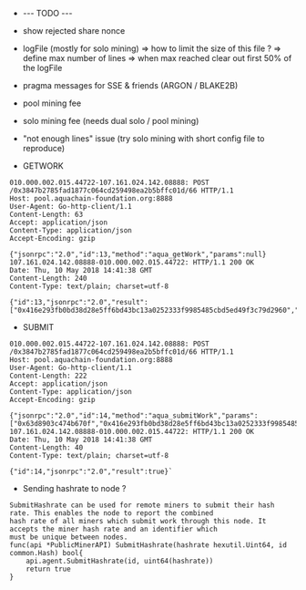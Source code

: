 * --- TODO ---
* show rejected share nonce
* logFile (mostly for solo mining)
	=> how to limit the size of this file ?
	=> define max number of lines
	=> when max reached clear out first 50% of the logFile
* pragma messages for SSE & friends (ARGON / BLAKE2B)
* pool mining fee
* solo mining fee (needs dual solo / pool mining)
* "not enough lines" issue (try solo mining with short config file to reproduce)

* GETWORK

```
010.000.002.015.44722-107.161.024.142.08888: POST 
/0x3847b2785fad1877c064cd259498ea2b5bffc01d/66 HTTP/1.1
Host: pool.aquachain-foundation.org:8888
User-Agent: Go-http-client/1.1
Content-Length: 63
Accept: application/json
Content-Type: application/json
Accept-Encoding: gzip

{"jsonrpc":"2.0","id":13,"method":"aqua_getWork","params":null}
107.161.024.142.08888-010.000.002.015.44722: HTTP/1.1 200 OK
Date: Thu, 10 May 2018 14:41:38 GMT
Content-Length: 240
Content-Type: text/plain; charset=utf-8

{"id":13,"jsonrpc":"2.0","result":["0x416e293fb0bd38d28e5ff6bd43bc13a0252333f9985485cbd5ed49f3c79d2960","0x0000000000000000000000000000000000000000000000000000000000000000","0x0431bde82d7b634dad31fcd24e160d887ebf22c01e68a0d349be8ff327aa"]}
```

* SUBMIT

```
010.000.002.015.44722-107.161.024.142.08888: POST 
/0x3847b2785fad1877c064cd259498ea2b5bffc01d/66 HTTP/1.1
Host: pool.aquachain-foundation.org:8888
User-Agent: Go-http-client/1.1
Content-Length: 222
Accept: application/json
Content-Type: application/json
Accept-Encoding: gzip

{"jsonrpc":"2.0","id":14,"method":"aqua_submitWork","params":["0x63d8903c474b670f","0x416e293fb0bd38d28e5ff6bd43bc13a0252333f9985485cbd5ed49f3c79d2960","0x0000000000000000000000000000000000000000000000000000000000000000"]}
107.161.024.142.08888-010.000.002.015.44722: HTTP/1.1 200 OK
Date: Thu, 10 May 2018 14:41:38 GMT
Content-Length: 40
Content-Type: text/plain; charset=utf-8

{"id":14,"jsonrpc":"2.0","result":true}`
```

* Sending hashrate to node ?

```
SubmitHashrate can be used for remote miners to submit their hash rate. This enables the node to report the combined
hash rate of all miners which submit work through this node. It accepts the miner hash rate and an identifier which
must be unique between nodes.
func(api *PublicMinerAPI) SubmitHashrate(hashrate hexutil.Uint64, id common.Hash) bool{
	api.agent.SubmitHashrate(id, uint64(hashrate))
	return true
}
```

